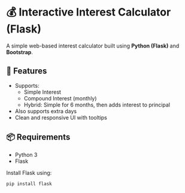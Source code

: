 # 💰 Interactive Interest Calculator (Flask)

A simple web-based interest calculator built using **Python (Flask)** and **Bootstrap**.

## 🔧 Features
- Supports:
  - Simple Interest
  - Compound Interest (monthly)
  - Hybrid: Simple for 6 months, then adds interest to principal
- Also supports extra days
- Clean and responsive UI with tooltips

## 📦 Requirements
- Python 3
- Flask

Install Flask using:
```bash
pip install flask
